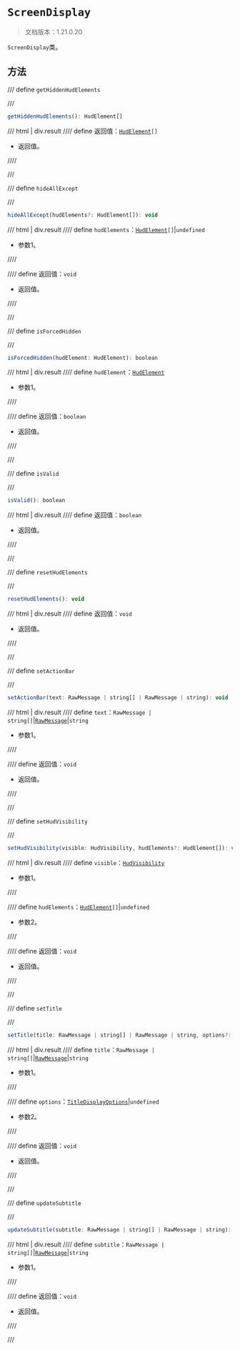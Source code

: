 # `ScreenDisplay`

> 文档版本：1.21.0.20

`ScreenDisplay`类。

## 方法

/// define
`getHiddenHudElements`


///

```js
getHiddenHudElements(): HudElement[]
```

/// html | div.result
//// define
返回值：<code><a href="../hudelement.md">HudElement</a>[]</code>

- 返回值。


////

///


/// define
`hideAllExcept`


///

```js
hideAllExcept(hudElements?: HudElement[]): void
```

/// html | div.result
//// define
`hudElements`：<code><a href="../hudelement.md">HudElement</a>[]</code>|`undefined`

- 参数1。


////

//// define
返回值：`void`

- 返回值。


////

///


/// define
`isForcedHidden`


///

```js
isForcedHidden(hudElement: HudElement): boolean
```

/// html | div.result
//// define
`hudElement`：[`HudElement`](../hudelement.md)

- 参数1。


////

//// define
返回值：`boolean`

- 返回值。


////

///


/// define
`isValid`


///

```js
isValid(): boolean
```

/// html | div.result
//// define
返回值：`boolean`

- 返回值。


////

///


/// define
`resetHudElements`


///

```js
resetHudElements(): void
```

/// html | div.result
//// define
返回值：`void`

- 返回值。


////

///


/// define
`setActionBar`


///

```js
setActionBar(text: RawMessage | string[] | RawMessage | string): void
```

/// html | div.result
//// define
`text`：`RawMessage | string[]`|[`RawMessage`](../rawmessage.md)|`string`

- 参数1。


////

//// define
返回值：`void`

- 返回值。


////

///


/// define
`setHudVisibility`


///

```js
setHudVisibility(visible: HudVisibility, hudElements?: HudElement[]): void
```

/// html | div.result
//// define
`visible`：[`HudVisibility`](../hudvisibility.md)

- 参数1。


////

//// define
`hudElements`：<code><a href="../hudelement.md">HudElement</a>[]</code>|`undefined`

- 参数2。


////

//// define
返回值：`void`

- 返回值。


////

///


/// define
`setTitle`


///

```js
setTitle(title: RawMessage | string[] | RawMessage | string, options?: TitleDisplayOptions): void
```

/// html | div.result
//// define
`title`：`RawMessage | string[]`|[`RawMessage`](../rawmessage.md)|`string`

- 参数1。


////

//// define
`options`：[`TitleDisplayOptions`](../titledisplayoptions.md)|`undefined`

- 参数2。


////

//// define
返回值：`void`

- 返回值。


////

///


/// define
`updateSubtitle`


///

```js
updateSubtitle(subtitle: RawMessage | string[] | RawMessage | string): void
```

/// html | div.result
//// define
`subtitle`：`RawMessage | string[]`|[`RawMessage`](../rawmessage.md)|`string`

- 参数1。


////

//// define
返回值：`void`

- 返回值。


////

///

